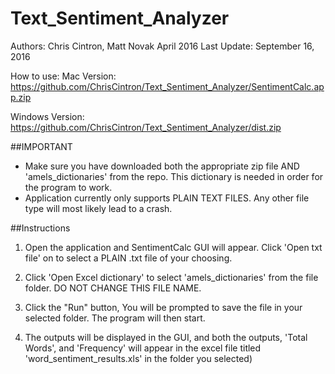 # Text_Sentiment_Analyzer

Authors: Chris Cintron, Matt Novak
April 2016
Last Update: September 16, 2016

How to use:
Mac Version: https://github.com/ChrisCintron/Text_Sentiment_Analyzer/SentimentCalc.app.zip

Windows Version: https://github.com/ChrisCintron/Text_Sentiment_Analyzer/dist.zip

##IMPORTANT
- Make sure you have downloaded both the appropriate zip file AND 'amels_dictionaries' from the repo. This dictionary is needed in order for the program to work.
- Application currently only supports PLAIN TEXT FILES. Any other file type will most likely lead to a crash.


##Instructions

1. Open the application and SentimentCalc GUI will appear. Click 'Open txt file' on to select a PLAIN .txt file of your choosing.

2. Click 'Open Excel dictionary' to select 'amels_dictionaries' from the file folder. DO NOT CHANGE THIS FILE NAME.

3. Click the "Run" button, You will be prompted to save the file in your selected folder. The program will then start.

4. The outputs will be displayed in the GUI, and both the outputs, 'Total Words', and 'Frequency' will appear in the excel file titled 'word_sentiment_results.xls' in the folder you selected)




